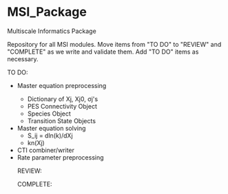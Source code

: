 # MSI_Package
Multiscale Informatics Package

Repository for all MSI modules. Move items from "TO DO" to "REVIEW" and "COMPLETE" as we write and validate them. Add "TO DO" items as necessary.

TO DO:
<ul>
  <li>Master equation preprocessing</li>
  <ul>
    <li>Dictionary of Xj, Xj0, σj's</li>
    <li>PES Connectivity Object
    <li>Species Object
    <li>Transition State Objects
  </ul>
  <li>Master equation solving
  <ul>
    <li>S_ij = dln(k)/dXj
    <li>kn(Xj)
  </ul>
  <li>CTI combiner/writer
  <li>Rate parameter preprocessing


REVIEW:


COMPLETE:
